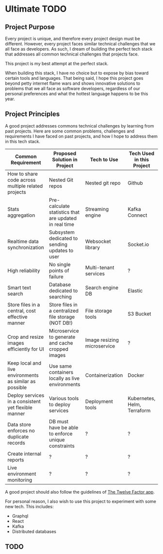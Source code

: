 # Ultimate TODO

## Project Purpose

Every project is unique, and therefore every project design must be different. However, every project faces
similar technical challenges that we all face as developers. As such, I dream of building the perfect tech
stack that addresses all common technical challenges that projects face.

This project is my best attempt at the perfect stack.

When building this stack, I have no choice but to expose by bias toward certain tools and languages. That being
said, I hope this project goes beyond petty internet flame wars and shows innovative solutions to problems that
we all face as software developers, regardless of our personal preferences and what the hottest language happens
to be this year.


## Project Principles

A good project addresses commons technical challenges by learning from past projects. Here are some common 
problems, challenges and requirements I have faced on past projects, and how I hope to address them in this 
tech stack. 

| Common Requirement                                      | Proposed Solution in Project                           | Tech to Use                 | Tech Used in this Project   |
|---------------------------------------------------------|--------------------------------------------------------|-----------------------------|-----------------------------|
| How to share code across multiple related projects      | Nested Git repos                                       | Nested git repo             | Github                      |
| Stats aggregation                                       | Pre-calculate statistics that are updated in real time | Streaming engine            | Kafka Connect               |
| Realtime data synchronization                           | Subsystem dedicated to sending updates to user         | Websocket library           | Socket.io                   |
| High reliability                                        | No single points of failure                            | Multi-tenant services       | ?                           |
| Smart text search                                       | Database dedicated to searching                        | Search engine DB            | Elastic                     |
| Store files in a central, cost effective manner         | Store files in a centralized file storage (NOT DB!)    | File storage tools          | S3 Bucket                   |
| Crop and resize images efficiently for UI               | Microservice to generate and cache cropped images      | Image resizing microservice | ?                           |
| Keep local and live environments as similar as possible | Use same containers locally as live environments       | Containerization            | Docker                      |
| Deploy services in a consistent yet flexible manner     | Various tools to deploy services                       | Deployment tools            | Kubernetes, Helm, Terraform |
| Data store enforces no duplicate records                | DB must have be able to enforce unique constraints     | ?                           | ?                           |
| Create internal reports                                 | ?                                                      | ?                           | ?                           |
| Live environment monitoring                             | ?                                                      | ?                           | ?                           |

A good project should also follow the guidelines of [The Twelve Factor app](https://12factor.net/).

For personal reason, I also wish to use this project to experiment with some new tech. This includes:

- Graphql
- React
- Kafka
- Distributed databases

## TODO